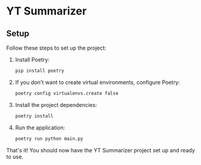 # YT Summarizer

## Setup

Follow these steps to set up the project:

1. Install Poetry:
    ```sh
    pip install poetry
    ```

2. If you don't want to create virtual environments, configure Poetry:
    ```sh
    poetry config virtualenvs.create false
    ```

3. Install the project dependencies:
    ```sh
    poetry install
    ```

4. Run the application:
    ```sh
    poetry run python main.py
    ```

That's it! You should now have the YT Summarizer project set up and ready to use.